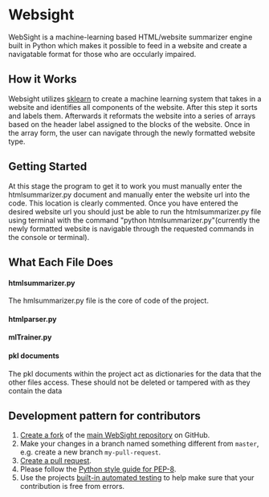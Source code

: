 # Websight

WebSight is a machine-learning based HTML/website summarizer engine built in Python which makes it possible to feed in a website and create a navigatable format for those who are occularly impaired. 


## How it Works

Websight utilizes [sklearn](http://scikit-learn.org/stable/) to create a machine learning system that takes in a website and identifies all components of the website. After this step it sorts and labels them. Afterwards it reformats the website into a series of arrays based on the header label assigned to the blocks of the website. Once in the array form, the user can navigate through the newly formatted website type.

## Getting Started

At this stage the program to get it to work you must manually enter the htmlsummarizer.py document and manually enter the website url into the code. This location is clearly commented. Once you have entered the desired website url you should just be able to run the htmlsummarizer.py file using terminal with the command "python htmlsummarizer.py"(currently the newly formatted website is navigable through the requested commands in the console or terminal).

## What Each File Does

#### htmlsummarizer.py

The hmlsummarizer.py file is the core of code of the project. 

#### htmlparser.py

#### mlTrainer.py

#### pkl documents

The pkl documents within the project act as dictionaries for the data that the other files access. These should not be deleted or tampered with as they contain the data

## Development pattern for contributors

1. [Create a fork](https://help.github.com/articles/fork-a-repo/) of
   the [main WebSight repository](https://github.com/8NW/AT20PercentProject) on GitHub.
2. Make your changes in a branch named something different from `master`, e.g. create
   a new branch `my-pull-request`.
3. [Create a pull request](https://help.github.com/articles/creating-a-pull-request/).
4. Please follow the [Python style guide for PEP-8](https://www.python.org/dev/peps/pep-0008/).
5. Use the projects [built-in automated testing](http://chatterbot.readthedocs.io/en/latest/testing.html)
   to help make sure that your contribution is free from errors.
